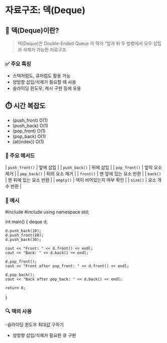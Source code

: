 #  자료구조: 덱(Deque)

## 📂 덱(Deque)이란?

> 덱(Deque)은 Double-Ended Queue 의 약자 
> “앞과 뒤 두 방향에서 모두 삽입과 삭제가 가능한 자료구조

### ✅ 주요 특징

- 스택처럼도, 큐처럼도 활용 가능
- 양방향 삽입/삭제가 필요할 때 사용
- 슬라이딩 윈도우, 캐시 구현 등에 유용

## ⏱️ 시간 복잡도

- (push_front)	O(1)
- (push_back)	O(1)
- (pop_front)	O(1)
- (pop_back)	O(1)
- (at(index))   O(1)

### 🔧 주요 메서드 

| `push_front()` | 앞에 삽입 |
| `push_back()` | 뒤에 삽입 |
| `pop_front()` | 앞의 요소 제거 |
| `pop_back()` | 뒤의 요소 제거 |
| `front()` | 맨 앞에 있는 요소 반환 |
| `back()` | 맨 뒤에 있는 요소 반환 |
| `empty()` | 덱이 비어있는지 여부 확인 |
| `size()` | 요소 개수 반환 |

### 📎 예시 

#include <iostream>
#include <deque>
using namespace std;

int main() {
    deque<int> d;

    d.push_back(10);    
    d.push_front(20);  
    d.push_back(30);    

    cout << "Front: " << d.front() << endl;
    cout << "Back: " << d.back() << endl;  

    d.pop_front();
    cout << "Front after pop_front: " << d.front() << endl; 

    d.pop_back();
    cout << "Back after pop_back: " << d.back() << endl;

    return 0;
}

### 🔍 덱의 사용 

-슬라이딩 윈도우 최대값 구하기
- 양방향 삽입/삭제가 필요한 큐 구현